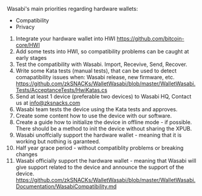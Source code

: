 Wasabi's main priorities regarding hardware wallets:
- Compatibility
- Privacy

1. Integrate your hardware wallet into HWI https://github.com/bitcoin-core/HWI
2. Add some tests into HWI, so compatibility problems can be caught at early stages
3. Test the compatibility with Wasabi. Import, Recevive, Send, Recover.
4. Write some Kata tests (manual tests), that can be used to detect comapatibility issues when: Wasabi release, new firmware, etc. https://github.com/zkSNACKs/WalletWasabi/blob/master/WalletWasabi.Tests/AcceptanceTests/HwiKatas.cs
5. Send at least 1 device (preferable two devices) to Wasabi HQ, Contact us at info@zksnacks.com
6. Wasabi team tests the device using the Kata tests and approves.
7. Create some content how to use the device with our software.
8. Create a guide how to initialize the device in offline mode - if possible. There should be a method to init the device without sharing the XPUB.
9. Wasabi unoffcially support the hardware wallet - meaning that it is working but nothing is garanteed. 
10. Half year grace period - without compatiblity problems or breaking changes
11. Wasabi officially support the hardware wallet - meaning that Wasabi will give support related to the device and announce the support of the device. https://github.com/zkSNACKs/WalletWasabi/blob/master/WalletWasabi.Documentation/WasabiCompatibility.md 


